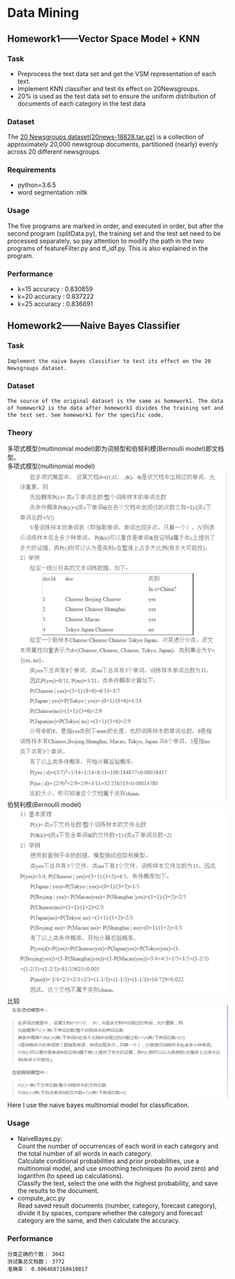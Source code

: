 Data Mining
======
Homework1——Vector Space Model + KNN
------
### Task
* Preprocess the text data set and get the VSM representation of each text.
* Implement KNN classifier and test its effect on 20Newsgroups.
* 20% is used as the test data set to ensure the uniform distribution of documents of each category in the test data
### Dataset
  The [20 Newsgroups dataset(20news-18828.tar.gz)](http://qwone.com/~jason/20Newsgroups/
) is a collection of approximately 20,000 newsgroup documents, partitioned (nearly) evenly across 20 different newsgroups. 

### Requirements
* python=3.6.5
* word segmentation :nltk

### Usage
  The five programs are marked in order, and executed in order, but after the second program (splitData.py), the training set and the test set need to be processed separately, so pay attention to modify the path in the two programs of featureFilter.py and tf_idf.py. This is also explained in the program.

### Performance
* k=15 accuracy : 0.830859
* k=20 accuracy : 0.837222
* k=25 accuracy : 0.836691

###
Homework2——Naive Bayes Classifier
------
### Task
    Implement the naive bayes classifier to test its effect on the 20 Newsgroups dataset.
    
### Dataset
    The source of the original dataset is the same as homework1. The data of homework2 is the data after homework1 divides the training set and the test set. See homework1 for the specific code.

### Theory
多项式模型(multinomial model)即为词频型和伯努利模(Bernoulli model)即文档型。</br>
多项式模型(multinomial model)</br>
![多项式](https://github.com/LCabbage/201834869LiZongbu/raw/master/Homework2/multinomialModel.png)  </br>
伯努利模(Bernoulli model)</br>
![伯努利](https://github.com/LCabbage/201834869LiZongbu/raw/master/Homework2/BernoulliModel.png) </br>
比较</br>
![compare](https://github.com/LCabbage/201834869LiZongbu/raw/master/Homework2/compare.png) </br>
Here I use the naive bayes multinomial model for classification.
### Usage
* NaiveBayes.py:</br>
    Count the number of occurrences of each word in each category and the total number of all words in each category.</br>
    Calculate conditional probabilities and prior probabilities, use a multinomial model, and use smoothing techniques (to avoid zero) and logarithm (to speed up calculations).</br>
    Classify the text, select the one with the highest probability, and save the results to the document.</br>
* compute_acc.py</br>
    Read saved result documents (number, category, forecast category), divide it by spaces, compare whether the category and forecast category are the same, and then calculate the accuracy.
### Performance
    分类正确的个数： 3042
    测试集总文档数： 3772
    准确率： 0.8064687168610817
    
    
